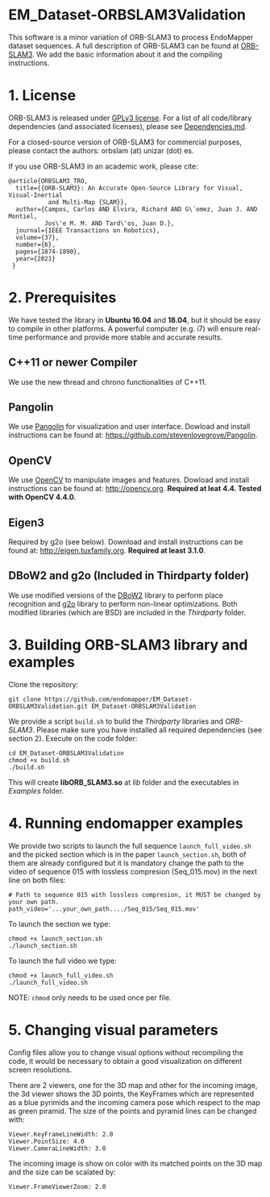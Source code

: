 # EM_Dataset-ORBSLAM3Validation


This software is a minor variation of ORB-SLAM3 to process EndoMapper dataset sequences.
A full description of ORB-SLAM3 can be found at [ORB-SLAM3](https://github.com/UZ-SLAMLab/ORB_SLAM3). We add the basic information about it and the compiling instructions.

# 1. License

ORB-SLAM3 is released under [GPLv3 license](https://github.com/UZ-SLAMLab/ORB_SLAM3/LICENSE). For a list of all code/library dependencies (and associated licenses), please see [Dependencies.md](https://github.com/UZ-SLAMLab/ORB_SLAM3/blob/master/Dependencies.md).

For a closed-source version of ORB-SLAM3 for commercial purposes, please contact the authors: orbslam (at) unizar (dot) es.

If you use ORB-SLAM3 in an academic work, please cite:
  
    @article{ORBSLAM3_TRO,
      title={{ORB-SLAM3}: An Accurate Open-Source Library for Visual, Visual-Inertial 
               and Multi-Map {SLAM}},
      author={Campos, Carlos AND Elvira, Richard AND G\´omez, Juan J. AND Montiel, 
              Jos\'e M. M. AND Tard\'os, Juan D.},
      journal={IEEE Transactions on Robotics}, 
      volume={37},
      number={6},
      pages={1874-1890},
      year={2021}
     }

# 2. Prerequisites
We have tested the library in **Ubuntu 16.04** and **18.04**, but it should be easy to compile in other platforms. A powerful computer (e.g. i7) will ensure real-time performance and provide more stable and accurate results.

## C++11 or newer Compiler
We use the new thread and chrono functionalities of C++11.

## Pangolin
We use [Pangolin](https://github.com/stevenlovegrove/Pangolin) for visualization and user interface. Dowload and install instructions can be found at: https://github.com/stevenlovegrove/Pangolin.

## OpenCV
We use [OpenCV](http://opencv.org) to manipulate images and features. Dowload and install instructions can be found at: http://opencv.org. **Required at leat 4.4. Tested with OpenCV 4.4.0**.

## Eigen3
Required by g2o (see below). Download and install instructions can be found at: http://eigen.tuxfamily.org. **Required at least 3.1.0**.

## DBoW2 and g2o (Included in Thirdparty folder)
We use modified versions of the [DBoW2](https://github.com/dorian3d/DBoW2) library to perform place recognition and [g2o](https://github.com/RainerKuemmerle/g2o) library to perform non-linear optimizations. Both modified libraries (which are BSD) are included in the *Thirdparty* folder.

# 3. Building ORB-SLAM3 library and examples

Clone the repository:
```
git clone https://github.com/endomapper/EM_Dataset-ORBSLAM3Validation.git EM_Dataset-ORBSLAM3Validation
```

We provide a script `build.sh` to build the *Thirdparty* libraries and *ORB-SLAM3*. Please make sure you have installed all required dependencies (see section 2). Execute on the code folder:
```
cd EM_Dataset-ORBSLAM3Validation
chmod +x build.sh
./build.sh
```

This will create **libORB_SLAM3.so**  at *lib* folder and the executables in *Examples* folder.

# 4. Running endomapper examples

We provide two scripts to launch the full sequence `launch_full_video.sh` and the picked section which is in the paper `launch_section.sh`, both of them are already configured but it is mandatory change the path to the video of sequence 015 with lossless compresion (Seq_015.mov) in the next line on both files:

```
# Path to sequence 015 with lossless compresion, it MUST be changed by your own path.
path_video='...your_own_path..../Seq_015/Seq_015.mov'
```

To launch the section we type:

```
chmod +x launch_section.sh
./launch_section.sh
```

To launch the full video we type:

```
chmod +x launch_full_video.sh
./launch_full_video.sh
```
NOTE: `chmod` only needs to be used once per file.

# 5. Changing visual parameters

Config files allow you to change visual options without recompiling the code, it would be necessary to obtain a good visualization on different screen resolutions.

There are 2 viewers, one for the 3D map and other for the incoming image, the 3d viewer shows the 3D points, the KeyFrames which are represented as a blue pyrimids and the incoming camera pose which respect to the map as green piramid. The size of the points and pyramid lines can be changed with:
```
Viewer.KeyFrameLineWidth: 2.0 
Viewer.PointSize: 4.0 
Viewer.CameraLineWidth: 3.0
```

The incoming image is show on color with its matched points on the 3D map and the size can be scalated by:
```
Viewer.FrameViewerZoom: 2.0
```
